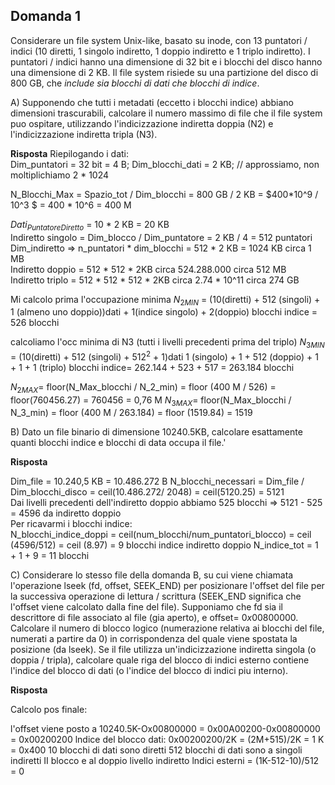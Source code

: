 ## Domanda 1

Considerare un file system Unix-like, basato su inode, con 13 puntatori / indici (10 diretti, 1 singolo
indiretto, 1 doppio indiretto e 1 triplo indiretto). I puntatori / indici hanno una dimensione di 32 bit e i
blocchi del disco hanno una dimensione di 2 KB. Il file system risiede su una partizione del disco di 800
GB, che _include sia blocchi di dati che blocchi di indice_.

A) Supponendo che tutti i metadati (eccetto i blocchi indice) abbiano dimensioni trascurabili,
calcolare il numero massimo di file che il file system puo ospitare, utilizzando l'indicizzazione
indiretta doppia (N2) e l'indicizzazione indiretta tripla (N3).

**Risposta**
Riepilogando i dati:<br>
Dim_puntatori = 32 bit = 4 B;
Dim_blocchi_dati = 2 KB; // approssiamo, non moltiplichiamo 2 * 1024

N_Blocchi_Max = Spazio_tot / Dim_blocchi = 800 GB / 2 KB = $400*10^9 / 10^3 $ = 400 * 10^6 = 400 M

$Dati_{PuntatoreDiretto}$ = 10 * 2 KB = 20 KB<br>
Indiretto singolo = Dim_blocco / Dim_puntatore = 2 KB / 4 = 512 puntatori<br>
Dim_indiretto => n_puntatori * dim_blocchi = 512 * 2 KB = 1024 KB circa 1 MB<br>
Indiretto doppio = 512 * 512 * 2KB circa 524.288.000 circa 512 MB<br>
Indiretto triplo = 512 * 512 * 512 * 2KB circa 2.74 * 10^11 circa 274 GB<br>

Mi calcolo prima l'occupazione minima
$N_{2 MIN}$ = (10(diretti) + 512 (singoli) + 1 (almeno uno doppio))dati + 1(indice singolo) + 2(doppio) blocchi indice = 526 blocchi

calcoliamo l'occ minima di N3 (tutti i livelli precedenti prima del triplo)
$N_{3 MIN}$ = (10(diretti) + 512 (singoli) + $512^2$ + 1)dati  1 (singolo) + 1 + 512 (doppio) + 1 + 1 + 1 (triplo) blocchi indice= 262.144 + 523 + 517 = 263.184 blocchi

$N_{2MAX}$= floor(N_Max_blocchi / N_2_min) = floor (400 M / 526) = floor(760456.27) = 760456 = 0,76 M
$N_{3MAX}$= floor(N_Max_blocchi / N_3_min) = floor (400 M / 263.184) = floor (1519.84) = 1519


B) Dato un file binario di dimensione 10240.5KB, calcolare esattamente quanti blocchi indice e
blocchi di data occupa il file.'

**Risposta**

Dim_file = 10.240,5 KB = 10.486.272 B
N_blocchi_necessari = Dim_file / Dim_blocchi_disco = ceil(10.486.272/ 2048) = ceil(5120.25) = 5121<br>
Dai livelli precedenti dell'indiretto doppio abbiamo 525 blocchi => 5121 - 525 = 4596 da indiretto doppio<br>
Per ricavarmi i blocchi indice:<br>
N_blocchi_indice_doppi = ceil(num_blocchi/num_puntatori_blocco) = ceil (4596/512) = ceil (8.97) = 9 blocchi indice indiretto doppio
N_indice_tot = 1 + 1 + 9 = 11 blocchi

C) Considerare lo stesso file della domanda B, su cui viene chiamata l'operazione lseek (fd, offset,
SEEK_END) per posizionare l'offset del file per la successiva operazione di lettura / scrittura
(SEEK_END significa che l'offset viene calcolato dalla fine del file). Supponiamo che fd sia il
descrittore di file associato al file (gia aperto), e offset= $0x00800000$. Calcolare il numero di
blocco logico (numerazione relativa ai blocchi del file, numerati a partire da 0) in corrispondenza
del quale viene spostata la posizione (da lseek). Se il file utilizza un'indicizzazione indiretta singola
(o doppia / tripla), calcolare quale riga del blocco di indici esterno contiene l'indice del blocco di
dati (o l'indice del blocco di indici piu interno).

**Risposta**

Calcolo pos finale:

<!--Sol prof-->
l'offset viene posto a 10240.5K-Ox00800000 = 0x00A00200-0x00800000 = 0x00200200
lndice del blocco dati: 0x00200200/2K = (2M+515)/2K = 1 K = 0x400
10 blocchi di dati sono diretti
512 blocchi di dati sono a singoli indiretti
II blocco e al doppio livello indiretto
lndici esterni = (1K-512-10)/512 = 0

<!-- Con i miei calcoli
Pos_finale = Dim_file + offset<br>
Fine_file = 10240.5 K <br>
Offset = $0x00800000$ => $8388608_{10}$ <br>
Pos_finale = 18.874.880

N_blocco_logico = floor(pos_finale/dim_blocco) = floor(9216.25) = 9216<br>
questo è compreso tra 512 e 512^2 => indiretto doppio

Blocco relativo = blocco logico - 522 = 8694;<br>
Indice_esterno = floor(blocco_relativo/512) = floor(16.98) = 16
indice_interno = blocco_relativo % 512 = 502
-->

